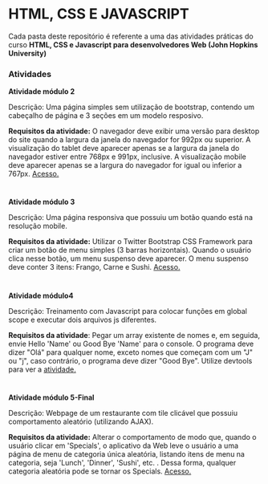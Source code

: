 # HTML, CSS E JAVASCRIPT

Cada pasta deste repositório é referente a uma das atividades práticas do curso 
**HTML, CSS e Javascript para desenvolvedores Web (John Hopkins University)**

### Atividades

**Atividade módulo 2**

Descrição: Uma página simples sem utilização de bootstrap, contendo um cabeçalho de página e 3 seções em um modelo resposivo.

**Requisitos da atividade:** O navegador deve exibir uma versão para desktop do site quando a largura da janela do navegador for 992px ou superior. A visualização do tablet deve aparecer apenas se a largura da janela do navegador estiver entre 768px e 991px, inclusive. A visualização mobile deve aparecer apenas se a largura do navegador for igual ou inferior a 767px. [Acesso.](https://luluntes3001.github.io/Coursera-HTML/module2-solution/)
#
**Atividade módulo 3**

Descrição: Uma página responsiva que possuiu um botão quando está na resolução mobile.

**Requisitos da atividade:** Utilizar o Twitter Bootstrap CSS Framework para criar um botão de menu simples (3 barras horizontais). Quando o usuário clica nesse botão, um menu suspenso deve aparecer. O menu suspenso deve conter 3 itens: Frango, Carne e Sushi. [Acesso.](https://luluntes3001.github.io/Coursera-HTML/module3-solution/)
#
**Atividade módulo4**

Descrição: Treinamento com Javascript para colocar funções em global scope e executar dois arquivos js diferentes.

**Requisitos da atividade**: Pegar um array existente de nomes
e, em seguida, envie Hello 'Name' ou Good Bye 'Name' para o console. O programa deve dizer "Olá" para qualquer nome, exceto nomes que começam com um "J" ou "j", caso contrário, o programa deve dizer "Good Bye". Utilize devtools para ver a [atividade.](https://luluntes3001.github.io/Coursera-HTML/module4-solution/)
#
**Atividade módulo 5-Final**

Descrição: Webpage de um restaurante com tile clicável que possuiu comportamento aleatório (utilizando AJAX).

**Requisitos da atividade:** Alterar o comportamento de modo que, quando o usuário clicar em 'Specials', o aplicativo da Web leve o usuário a uma página de menu de categoria única aleatória, listando itens de menu na categoria, seja 'Lunch', 'Dinner', 'Sushi', etc. . Dessa forma, qualquer categoria aleatória pode se tornar os Specials. [Acesso.](https://luluntes3001.github.io/Coursera-HTML/module5-solution/)